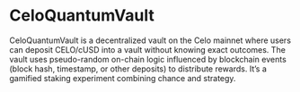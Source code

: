 # CeloQuantumVault
CeloQuantumVault is a decentralized vault on the Celo mainnet where users can deposit CELO/cUSD into a vault without knowing exact outcomes. The vault uses pseudo-random on-chain logic influenced by blockchain events (block hash, timestamp, or other deposits) to distribute rewards. It’s a gamified staking experiment combining chance and strategy.
